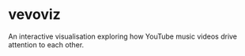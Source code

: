 # vevoviz
An interactive visualisation exploring how YouTube music videos drive attention to each other.
